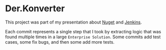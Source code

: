 # Der.Konverter
This project was part of my presentation about [Nuget](www.nuget.org) and [Jenkins](www.jenkins.io).

Each commit represents a single step that I took by extracting logic that was found multiple times
in a large `Enterprise Solution`. Some commits add test cases, some fix bugs, and then some add more tests.

